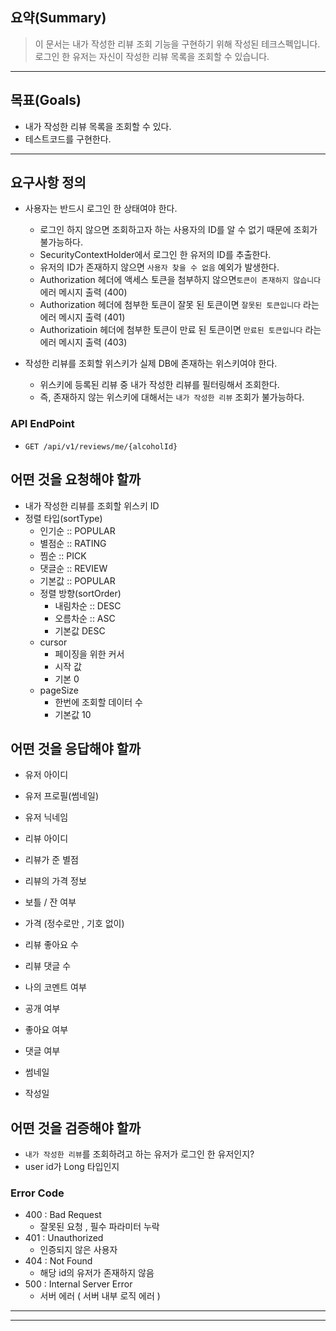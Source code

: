 ## 요약(Summary)

> 이 문서는 내가 작성한 리뷰 조회 기능을 구현하기 위해 작성된 테크스펙입니다.<br>
> 로그인 한 유저는 자신이 작성한 리뷰 목록을 조회할 수 있습니다. <br>
---------

## 목표(Goals)

- 내가 작성한 리뷰 목록을 조회할 수 있다.
- 테스트코드를 구현한다.

---------

## 요구사항 정의

- 사용자는 반드시 로그인 한 상태여야 한다.
  - 로그인 하지 않으면 조회하고자 하는 사용자의 ID를 알 수 없기 때문에 조회가 불가능하다.
  - SecurityContextHolder에서 로그인 한 유저의 ID를 추출한다.
  - 유저의 ID가 존재하지 않으면 `사용자 찾을 수 없음` 예외가 발생한다.
  - Authorization 헤더에 액세스 토큰을 첨부하지 않으면`토큰이 존재하지 않습니다` 에러 메시지 출력 (400)
  - Authorization 헤더에 첨부한 토큰이 잘못 된 토큰이면 `잘못된 토큰입니다` 라는 에러 메시지 출력 (401)
  - Authorizatioin 헤더에 첨부한 토큰이 만료 된 토큰이면 `만료된 토큰입니다` 라는 에러 메시지 출력 (403)

- 작성한 리뷰를 조회할 위스키가 실제 DB에 존재하는 위스키여야 한다.
  - 위스키에 등록된 리뷰 중 내가 작성한 리뷰를 필터링해서 조회한다.
  - 즉, 존재하지 않는 위스키에 대해서는 `내가 작성한 리뷰` 조회가 불가능하다.

### API EndPoint

- `GET /api/v1/reviews/me/{alcoholId}`

## 어떤 것을 요청해야 할까

- 내가 작성한 리뷰를 조회할 위스키 ID
- 정렬 타입(sortType)
  - 인기순 :: POPULAR
  - 별점순 :: RATING
  - 찜순 :: PICK
  - 댓글순 :: REVIEW
  - 기본값 :: POPULAR
  - 정렬 방향(sortOrder)
    - 내림차순 :: DESC
    - 오름차순 :: ASC
    - 기본값 DESC
  - cursor
    - 페이징을 위한 커서
    - 시작 값
    - 기본 0
  - pageSize
    - 한번에 조회할 데이터 수
    - 기본값 10
## 어떤 것을 응답해야 할까

- 유저 아이디
- 유저 프로필(썸네일)
- 유저 닉네임

- 리뷰 아이디
- 리뷰가 준 별점
- 리뷰의 가격 정보
- 보틀 / 잔 여부
- 가격 (정수로만 , 기호 없이)
- 리뷰 좋아요 수
- 리뷰 댓글 수

- 나의 코멘트 여부
- 공개 여부
- 좋아요 여부
- 댓글 여부

- 썸네일
- 작성일

## 어떤 것을 검증해야 할까

- `내가 작성한 리뷰`를 조회하려고 하는 유저가 로그인 한 유저인지?
- user id가 Long 타입인지

### **Error Code**

- 400 : Bad Request
  - 잘못된 요청 , 필수 파라미터 누락
- 401 : Unauthorized
  - 인증되지 않은 사용자
- 404 : Not Found
  - 해당 id의 유저가 존재하지 않음
- 500 : Internal Server Error
  - 서버 에러 ( 서버 내부 로직 에러 )

------

---------

